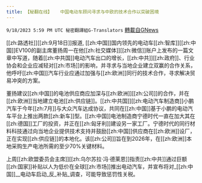 ```yaml
---
title: 【秘翻在线】   中国电动车顾问寻求与中欧的技术合作以突破困境
---
```

`9/18/2023 5:59 PM UTC 秘密翻譯組G-Translators` [轉載自GNews](https://gnews.org/articles/1707671)

         

  [[zh:路透社]][[zh:9月18日]]报道, [[zh:中国]]国内领先的电动车[[zh:智库]][[zh:中国]]EV100的副主席董扬周一在他[[zh:社交媒体]][[zh:微信]]账户上发布的一篇文章中写道，随着[[zh:中共国]]电动汽车出口的增长，[[zh:中共]][[zh:政府]]、行业协会和企业应减轻对[[zh:市场]]的影响，并寻求与当地企业建立双赢的合作关系，他呼吁[[zh:中国]]汽车行业应通过加强与[[zh:欧洲]]同行的技术合作，寻求解决贸易冲突的方案。

董扬建议[[zh:中国]]的电池供应商应加深与[[zh:欧洲]][[zh:公司]]的合作，并在[[zh:欧洲]]当地建立电池[[zh:供应链]]。[[zh:中共国]][[zh:电动汽车制造商]]小鹏汽车于今年[[zh:7月]]与大众汽车达成协议，共同在[[zh:中国]]基于小鹏的电动汽车平台上推出两款[[zh:新车]]型。[[zh:中国]]电池制造商宁德时代一直在加大其在[[zh:德国]]工厂的投资，并正在[[zh:匈牙利]]建设另一家工厂。宁德时代的同行材料科技通过向当地企业提供技术支持并鼓励[[zh:中国]]供应商在[[zh:欧洲]]设厂，正在实现[[zh:供应链]]的本地化。该[[zh:公司]]旨在到2026年，在[[zh:欧洲]]本地采购生产电池所需的至少70%关键材料。

上周[[zh:欧盟委员会主席]][[zh:乌尔苏拉·冯·德莱恩]]指责[[zh:中共]]通过巨额[[zh:国家]]补贴以人为低价在全球[[zh:市场]]推出电动汽车，并宣布将对_[[zh:中国]]__电动车启动_反_补贴_调查，可能导致惩罚性关税。
